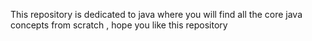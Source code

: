 This repository is dedicated to java where you will find all the core java concepts from scratch , hope you like this repository
